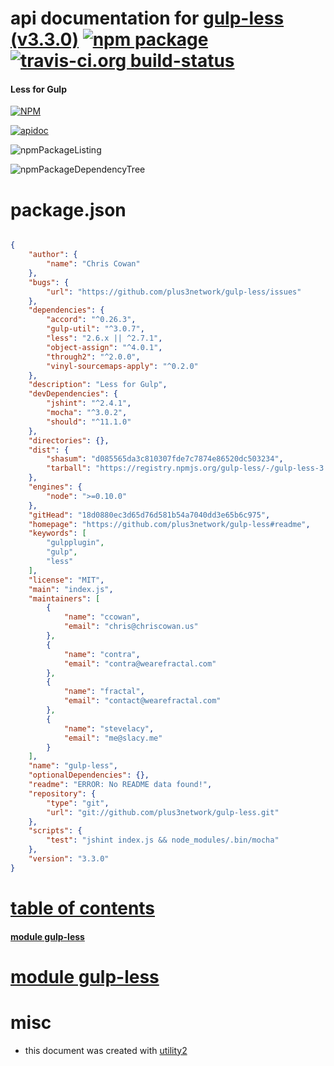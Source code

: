 # api documentation for  [gulp-less (v3.3.0)](https://github.com/plus3network/gulp-less#readme)  [![npm package](https://img.shields.io/npm/v/npmdoc-gulp-less.svg?style=flat-square)](https://www.npmjs.org/package/npmdoc-gulp-less) [![travis-ci.org build-status](https://api.travis-ci.org/npmdoc/node-npmdoc-gulp-less.svg)](https://travis-ci.org/npmdoc/node-npmdoc-gulp-less)
#### Less for Gulp

[![NPM](https://nodei.co/npm/gulp-less.png?downloads=true)](https://www.npmjs.com/package/gulp-less)

[![apidoc](https://npmdoc.github.io/node-npmdoc-gulp-less/build/screenCapture.buildNpmdoc.browser.%2Fhome%2Ftravis%2Fbuild%2Fnpmdoc%2Fnode-npmdoc-gulp-less%2Ftmp%2Fbuild%2Fapidoc.html.png)](https://npmdoc.github.io/node-npmdoc-gulp-less/build/apidoc.html)

![npmPackageListing](https://npmdoc.github.io/node-npmdoc-gulp-less/build/screenCapture.npmPackageListing.svg)

![npmPackageDependencyTree](https://npmdoc.github.io/node-npmdoc-gulp-less/build/screenCapture.npmPackageDependencyTree.svg)



# package.json

```json

{
    "author": {
        "name": "Chris Cowan"
    },
    "bugs": {
        "url": "https://github.com/plus3network/gulp-less/issues"
    },
    "dependencies": {
        "accord": "^0.26.3",
        "gulp-util": "^3.0.7",
        "less": "2.6.x || ^2.7.1",
        "object-assign": "^4.0.1",
        "through2": "^2.0.0",
        "vinyl-sourcemaps-apply": "^0.2.0"
    },
    "description": "Less for Gulp",
    "devDependencies": {
        "jshint": "^2.4.1",
        "mocha": "^3.0.2",
        "should": "^11.1.0"
    },
    "directories": {},
    "dist": {
        "shasum": "d085565da3c810307fde7c7874e86520dc503234",
        "tarball": "https://registry.npmjs.org/gulp-less/-/gulp-less-3.3.0.tgz"
    },
    "engines": {
        "node": ">=0.10.0"
    },
    "gitHead": "18d0880ec3d65d76d581b54a7040dd3e65b6c975",
    "homepage": "https://github.com/plus3network/gulp-less#readme",
    "keywords": [
        "gulpplugin",
        "gulp",
        "less"
    ],
    "license": "MIT",
    "main": "index.js",
    "maintainers": [
        {
            "name": "ccowan",
            "email": "chris@chriscowan.us"
        },
        {
            "name": "contra",
            "email": "contra@wearefractal.com"
        },
        {
            "name": "fractal",
            "email": "contact@wearefractal.com"
        },
        {
            "name": "stevelacy",
            "email": "me@slacy.me"
        }
    ],
    "name": "gulp-less",
    "optionalDependencies": {},
    "readme": "ERROR: No README data found!",
    "repository": {
        "type": "git",
        "url": "git://github.com/plus3network/gulp-less.git"
    },
    "scripts": {
        "test": "jshint index.js && node_modules/.bin/mocha"
    },
    "version": "3.3.0"
}
```



# <a name="apidoc.tableOfContents"></a>[table of contents](#apidoc.tableOfContents)

#### [module gulp-less](#apidoc.module.gulp-less)



# <a name="apidoc.module.gulp-less"></a>[module gulp-less](#apidoc.module.gulp-less)



# misc
- this document was created with [utility2](https://github.com/kaizhu256/node-utility2)
